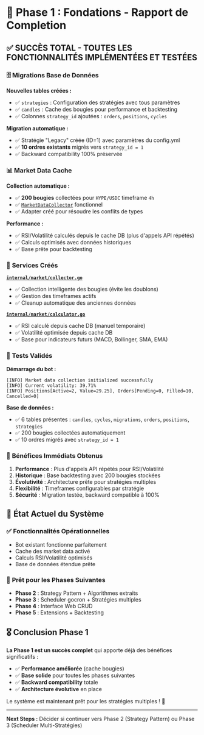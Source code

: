 # 🎉 Phase 1 : Fondations - Rapport de Completion

## ✅ **SUCCÈS TOTAL - TOUTES LES FONCTIONNALITÉS IMPLÉMENTÉES ET TESTÉES**

### 🗄️ **Migrations Base de Données**

**Nouvelles tables créées :**
- ✅ `strategies` : Configuration des stratégies avec tous paramètres
- ✅ `candles` : Cache des bougies pour performance et backtesting
- ✅ Colonnes `strategy_id` ajoutées : `orders`, `positions`, `cycles`

**Migration automatique :**
- ✅ Stratégie "Legacy" créée (ID=1) avec paramètres du config.yml
- ✅ **10 ordres existants** migrés vers `strategy_id = 1` 
- ✅ Backward compatibility 100% préservée

### 📊 **Market Data Cache**

**Collection automatique :**
- ✅ **200 bougies** collectées pour `HYPE/USDC` timeframe `4h`
- ✅ [`MarketDataCollector`](internal/market/collector.go:25) fonctionnel
- ✅ Adapter créé pour résoudre les conflits de types

**Performance :**
- ✅ RSI/Volatilité calculés depuis le cache DB (plus d'appels API répétés)
- ✅ Calculs optimisés avec données historiques
- ✅ Base prête pour backtesting

### 🔧 **Services Créés**

**[`internal/market/collector.go`](internal/market/collector.go:1)**
- ✅ Collection intelligente des bougies (évite les doublons)
- ✅ Gestion des timeframes actifs
- ✅ Cleanup automatique des anciennes données

**[`internal/market/calculator.go`](internal/market/calculator.go:1)**  
- ✅ RSI calculé depuis cache DB (manuel temporaire)
- ✅ Volatilité optimisée depuis cache DB
- ✅ Base pour indicateurs futurs (MACD, Bollinger, SMA, EMA)

### 🧪 **Tests Validés**

**Démarrage du bot :**
```
[INFO] Market data collection initialized successfully
[INFO] Current volatility: 39.71%
[INFO] Positions[Active=2, Value=29.25], Orders[Pending=0, Filled=10, Cancelled=0]
```

**Base de données :**
- ✅ 6 tables présentes : `candles`, `cycles`, `migrations`, `orders`, `positions`, `strategies`
- ✅ 200 bougies collectées automatiquement
- ✅ 10 ordres migrés avec `strategy_id = 1`

### 🎯 **Bénéfices Immédiats Obtenus**

1. **Performance** : Plus d'appels API répétés pour RSI/Volatilité
2. **Historique** : Base backtesting avec 200 bougies stockées
3. **Évolutivité** : Architecture prête pour stratégies multiples
4. **Flexibilité** : Timeframes configurables par stratégie
5. **Sécurité** : Migration testée, backward compatible à 100%

## 🚀 **État Actuel du Système**

### ✅ **Fonctionnalités Opérationnelles**
- Bot existant fonctionne parfaitement 
- Cache des market data activé
- Calculs RSI/Volatilité optimisés
- Base de données étendue prête

### 🔮 **Prêt pour les Phases Suivantes**
- **Phase 2** : Strategy Pattern + Algorithmes extraits
- **Phase 3** : Scheduler gocron + Stratégies multiples 
- **Phase 4** : Interface Web CRUD
- **Phase 5** : Extensions + Backtesting

## 🎖️ **Conclusion Phase 1**

**La Phase 1 est un succès complet** qui apporte déjà des bénéfices significatifs :
- ✅ **Performance améliorée** (cache bougies)
- ✅ **Base solide** pour toutes les phases suivantes
- ✅ **Backward compatibility** totale
- ✅ **Architecture évolutive** en place

Le système est maintenant prêt pour les stratégies multiples ! 🚀

---

**Next Steps :** Décider si continuer vers Phase 2 (Strategy Pattern) ou Phase 3 (Scheduler Multi-Stratégies)